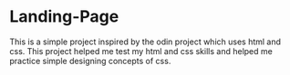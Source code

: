 # Landing-Page
This is a simple project inspired by the odin project which uses html and css.
This project helped me test my html and css skills and helped me practice simple designing concepts of css.
